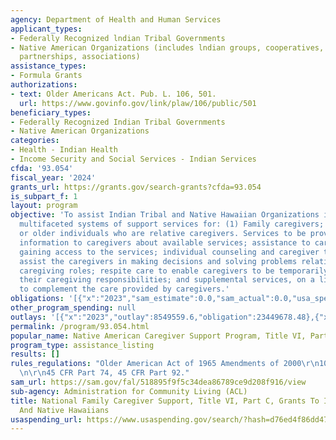 ```yaml
---
agency: Department of Health and Human Services
applicant_types:
- Federally Recognized lndian Tribal Governments
- Native American Organizations (includes lndian groups, cooperatives, corporations,
  partnerships, associations)
assistance_types:
- Formula Grants
authorizations:
- text: Older Americans Act. Pub. L. 106, 501.
  url: https://www.govinfo.gov/link/plaw/106/public/501
beneficiary_types:
- Federally Recognized Indian Tribal Governments
- Native American Organizations
categories:
- Health - Indian Health
- Income Security and Social Services - Indian Services
cfda: '93.054'
fiscal_year: '2024'
grants_url: https://grants.gov/search-grants?cfda=93.054
is_subpart_f: 1
layout: program
objective: 'To assist Indian Tribal and Native Hawaiian Organizations in providing
  multifaceted systems of support services for: (1) Family caregivers; and (2) grandparents
  or older individuals who are relative caregivers. Services to be provided include:
  information to caregivers about available services; assistance to caregivers in
  gaining access to the services; individual counseling and caregiver training to
  assist the caregivers in making decisions and solving problems relating to their
  caregiving roles; respite care to enable caregivers to be temporarily relieved from
  their caregiving responsibilities; and supplemental services, on a limited basis,
  to complement the care provided by caregivers.'
obligations: '[{"x":"2023","sam_estimate":0.0,"sam_actual":0.0,"usa_spending_actual":11034383.82},{"x":"2024","sam_estimate":0.0,"sam_actual":0.0,"usa_spending_actual":10325176.02},{"x":"2025","sam_estimate":0.0,"sam_actual":0.0,"usa_spending_actual":-125171.37}]'
other_program_spending: null
outlays: '[{"x":"2023","outlay":8549559.6,"obligation":23449678.48},{"x":"2024","outlay":264250.24,"obligation":149601.52},{"x":"2025","outlay":0.0,"obligation":0.0}]'
permalink: /program/93.054.html
popular_name: Native American Caregiver Support Program, Title VI, Part C
program_type: assistance_listing
results: []
rules_regulations: "Older American Act of 1965 Amendments of 2000\r\n109.631(a)(b)\r\
  \n\r\n45 CFR Part 74, 45 CFR Part 92."
sam_url: https://sam.gov/fal/518895f9f5c34dea86789ce9d208f916/view
sub-agency: Administration for Community Living (ACL)
title: National Family Caregiver Support, Title VI, Part C, Grants To Indian Tribes
  And Native Hawaiians
usaspending_url: https://www.usaspending.gov/search/?hash=d76ed4f86dd47b3b6e33e61ec9cfd756
---
```


